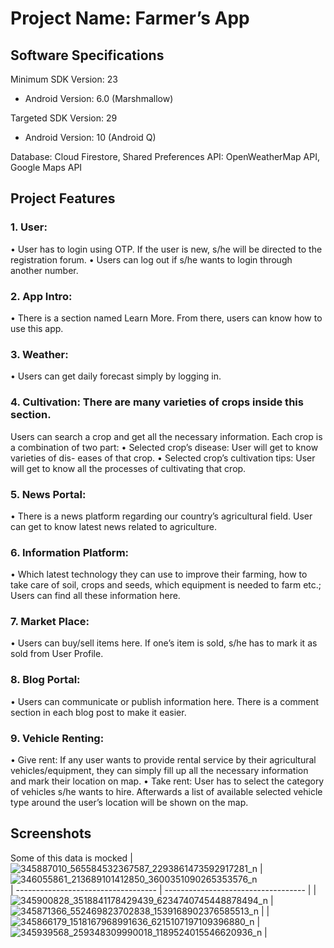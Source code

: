 # Project Name: Farmer’s App

## Software Specifications
Minimum SDK Version: 23
* Android Version: 6.0 (Marshmallow)

Targeted SDK Version: 29
* Android Version: 10 (Android Q)

Database: Cloud Firestore, Shared Preferences
API: OpenWeatherMap API, Google Maps API

## Project Features
### 1. User:
• User has to login using OTP. If the user is new, s/he will be
directed to the registration forum.
• Users can log out if s/he wants to login through another number.
### 2. App Intro:
• There is a section named Learn More. From there, users can
know how to use this app.
### 3. Weather:
• Users can get daily forecast simply by logging in.
### 4. Cultivation: There are many varieties of crops inside this section.
Users can search a crop and get all the necessary information. Each
crop is a combination of two part:
• Selected crop’s disease: User will get to know varieties of dis-
eases of that crop.
• Selected crop’s cultivation tips: User will get to know all the
processes of cultivating that crop.
### 5. News Portal:
• There is a news platform regarding our country’s agricultural
field. User can get to know latest news related to agriculture.
### 6. Information Platform:
• Which latest technology they can use to improve their farming,
how to take care of soil, crops and seeds, which equipment is
needed to farm etc.; Users can find all these information here.
### 7. Market Place:
• Users can buy/sell items here. If one’s item is sold, s/he has to
mark it as sold from User Profile.
### 8. Blog Portal:
• Users can communicate or publish information here. There is a
comment section in each blog post to make it easier.
### 9. Vehicle Renting:
• Give rent: If any user wants to provide rental service by their
agricultural vehicles/equipment, they can simply fill up all the
necessary information and mark their location on map.
• Take rent: User has to select the category of vehicles s/he
wants to hire. Afterwards a list of available selected vehicle
type around the user’s location will be shown on the map.

## Screenshots
Some of this data is mocked
| ![345887010_565584532367587_2293861473592917281_n](https://github.com/matcovic/FarmersApp/assets/49493045/e2d20a0c-81b3-4bed-8f08-85263dcaa340) | ![346055861_213689101412850_3600351090265353576_n](https://github.com/matcovic/FarmersApp/assets/49493045/7c10791c-e2cf-4758-afe8-d060970e5cd0)                            
| ----------------------------------- | ----------------------------------- | 
| ![345900828_3518841178429439_6234740745448878494_n](https://github.com/matcovic/FarmersApp/assets/49493045/1e45e2f8-53a7-4ab9-baa4-8c9438feb835) | ![345871366_552469823702838_1539168902376585513_n](https://github.com/matcovic/FarmersApp/assets/49493045/5fc11400-8ef0-49b7-aad5-d72b7db6c815) |
| ![345866179_1518167968991636_6215107197109396880_n](https://github.com/matcovic/FarmersApp/assets/49493045/813d42e0-45b5-4b04-87d7-4d76e55b9be9) | ![345939568_259348309990018_1189524015546620936_n](https://github.com/matcovic/FarmersApp/assets/49493045/db3dd313-e111-41cc-9cad-44076337bd8e) |


